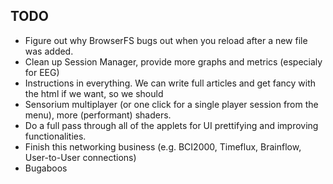 ## TODO

- Figure out why BrowserFS bugs out when you reload after a new file was added.
- Clean up Session Manager, provide more graphs and metrics (especialy for EEG)
- Instructions in everything. We can write full articles and get fancy with the html if we want, so we should
- Sensorium multiplayer (or one click for a single player session from the menu), more (performant) shaders.
- Do a full pass through all of the applets for UI prettifying and improving functionalities.
- Finish this networking business (e.g. BCI2000, Timeflux, Brainflow, User-to-User connections)
- Bugaboos 